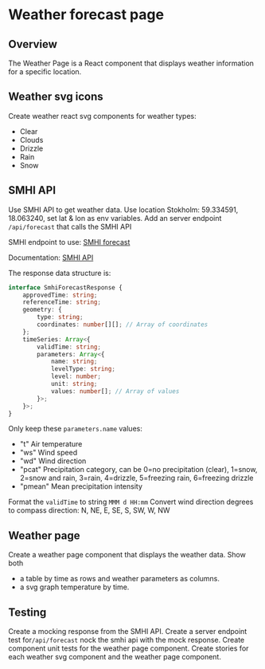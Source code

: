# Weather forecast page

## Overview

The Weather Page is a React component that displays weather information for a specific location.

## Weather svg icons

Create weather react svg components for weather types:

- Clear
- Clouds
- Drizzle
- Rain
- Snow

## SMHI API

Use SMHI API to get weather data. Use location Stokholm: 59.334591, 18.063240, set lat & lon as env variables.
Add an server endpoint `/api/forecast` that calls the SMHI API 

SMHI endpoint to use: [SMHI forecast](https://opendata-download-metfcst.smhi.se/api/category/pmp3g/version/2/geotype/point/lon/{lon}/lat/{lat}/data.json)

Documentation: [SMHI API](https://opendata-download-metfcst.smhi.se/metfcst/pmp/introduction)

The response data structure is:

```typescript
interface SmhiForecastResponse {
    approvedTime: string;
    referenceTime: string;
    geometry: {
        type: string;
        coordinates: number[][]; // Array of coordinates
    };
    timeSeries: Array<{
        validTime: string;
        parameters: Array<{
            name: string;
            levelType: string;
            level: number;
            unit: string;
            values: number[]; // Array of values
        }>;
    }>;
} 
```

Only keep these `parameters.name` values:

- "t" Air temperature
- "ws" Wind speed
- "wd" Wind direction
- "pcat" Precipitation category, can be 0=no precipitation (clear), 1=snow, 2=snow and rain, 3=rain, 4=drizzle, 5=freezing rain, 6=freezing drizzle
- "pmean" Mean precipitation intensity

Format the `validTime` to string `MMM d HH:mm`
Convert wind direction degrees to compass direction: N, NE, E, SE, S, SW, W, NW

## Weather page

Create a weather page component that displays the weather data. Show both 
- a table by time as rows and weather parameters as columns.
- a svg graph temperature by time.

## Testing

Create a mocking response from the SMHI API.
Create a server endpoint test for`/api/forecast` nock the smhi api with the mock response.
Create component unit tests for the weather page component.
Create stories for each weather svg component and the weather page component.
